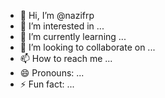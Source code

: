 - 👋 Hi, I’m @nazifrp
- 👀 I’m interested in ...
- 🌱 I’m currently learning ...
- 💞️ I’m looking to collaborate on ...
- 📫 How to reach me ...
- 😄 Pronouns: ...
- ⚡ Fun fact: ...

<!---
nazifrp/nazifrp is a ✨ special ✨ repository because its `README.md` (this file) appears on your GitHub profile.
You can click the Preview link to take a look at your changes.
--->
